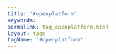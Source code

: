 ```yaml
---
title: '#openplatform'
keywords:
permalink: tag_openplatform.html
layout: tags
tagName: '#openplatform'
---
```

